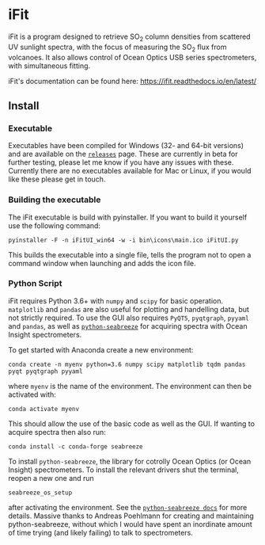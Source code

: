 # iFit

iFit is a program designed to retrieve SO<sub>2</sub> column densities from scattered UV sunlight spectra, with the focus of measuring the SO<sub>2</sub> flux from volcanoes. It also allows control of Ocean Optics USB series spectrometers, with simultaneous fitting.

iFit's documentation can be found here: https://ifit.readthedocs.io/en/latest/

## Install

### Executable
Executables have been compiled for Windows (32- and 64-bit versions) and are available on the [`releases`](https://github.com/benjaminesse/iFit/releases) page. These are currently in beta for further testing, please let me know if you have any issues with these. Currently there are no executables available for Mac or Linux, if you would like these please get in touch.

### Building the executable
The iFit executable is build with pyinstaller. If you want to build it yourself use the following command:

```pyinstaller -F -n iFitUI_win64 -w -i bin\icons\main.ico iFitUI.py```

This builds the executable into a single file, tells the program not to open a command window when launching and adds the icon file.

### Python Script
iFit requires Python 3.6+ with `numpy` and `scipy` for basic operation. `matplotlib` and `pandas` are also useful for plotting and handelling data, but not strictly required. To use the GUI also requires `PyQT5`, `pyqtgraph`, `pyyaml` and `pandas`, as well as [`python-seabreeze`](https://github.com/ap--/python-seabreeze) for acquiring spectra with Ocean Insight spectrometers.

To get started with Anaconda create a new environment:

```conda create -n myenv python=3.6 numpy scipy matplotlib tqdm pandas pyqt pyqtgraph pyyaml```

where `myenv` is the name of the environment. The environment can then be activated with:

```
conda activate myenv
```

This should allow the use of the basic code as well as the GUI. If wanting to acquire spectra then also run:

```
conda install -c conda-forge seabreeze
```

To install `python-seabreeze`, the library for cotrolly Ocean Optics (or Ocean Insight) spectrometers. To install the relevant drivers shut the terminal, reopen a new one and run

```
seabreeze_os_setup
```

after activating the environment. See the [`python-seabreeze docs`](https://python-seabreeze.readthedocs.io/en/latest/) for more details. Massive thanks to Andreas Poehlmann for creating and maintaining python-seabreeze, without which I would have spent an inordinate amount of time trying (and likely failing) to talk to spectrometers.

